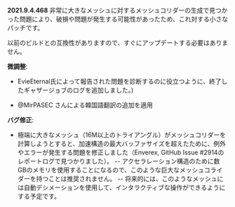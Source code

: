 **2021.9.4.468**
非常に大きなメッシュに対するメッシュコリダーの生成で見つかった問題により、破損や問題が発生する可能性があったため、これ対する小さなパッチです。

以前のビルドとの互換性がありますので、すぐにアップデートする必要はありません。

**微調整**:
- EvieEternal氏によって報告された問題を診断するのに役立つように、終了したギャザージョブのログを追加しました。)

- @MirPASEC さんによる韓国語翻訳の追加を適用

**バグ修正**:
- 極端に大きなメッシュ（16M以上のトライアングル）がメッシュコリダーを計算しようとすると、加速構造の最大バッファサイズを超えたために、例外やエラーが発生する問題を修正しました（Enverex, GitHub Issue #2914のレポートログで見つかりました）。
-- アクセラレーション構造のために数GBのメモリを使用することになるので、このような巨大なメッシュコライダーを持つことは推奨されません。
-- 将来的には、このようなメッシュには自動デシメーションを使用して、インタラクティブな操作ができるようにする予定です。